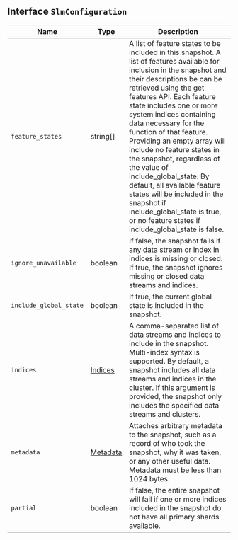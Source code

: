 ## Interface `SlmConfiguration`

| Name | Type | Description |
| - | - | - |
| `feature_states` | string[] | A list of feature states to be included in this snapshot. A list of features available for inclusion in the snapshot and their descriptions be can be retrieved using the get features API. Each feature state includes one or more system indices containing data necessary for the function of that feature. Providing an empty array will include no feature states in the snapshot, regardless of the value of include_global_state. By default, all available feature states will be included in the snapshot if include_global_state is true, or no feature states if include_global_state is false. |
| `ignore_unavailable` | boolean | If false, the snapshot fails if any data stream or index in indices is missing or closed. If true, the snapshot ignores missing or closed data streams and indices. |
| `include_global_state` | boolean | If true, the current global state is included in the snapshot. |
| `indices` | [Indices](./Indices.md) | A comma-separated list of data streams and indices to include in the snapshot. Multi-index syntax is supported. By default, a snapshot includes all data streams and indices in the cluster. If this argument is provided, the snapshot only includes the specified data streams and clusters. |
| `metadata` | [Metadata](./Metadata.md) | Attaches arbitrary metadata to the snapshot, such as a record of who took the snapshot, why it was taken, or any other useful data. Metadata must be less than 1024 bytes. |
| `partial` | boolean | If false, the entire snapshot will fail if one or more indices included in the snapshot do not have all primary shards available. |
